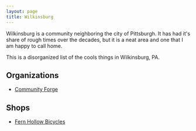 ```yaml
---
layout: page
title: Wilkinsburg
---
```


Wilkinsburg is a community neighboring the city of Pittsburgh. It has had it's share of rough times over the decades, but it is a neat area and one that I am happy to call home.

This is a disorganized list of the cools things in Wilkinsburg, PA.

## Organizations

- [Community Forge](https://www.forge.community/)

## Shops

- [Fern Hollow Bicycles](https://www.fernhollowbicycles.com/)
